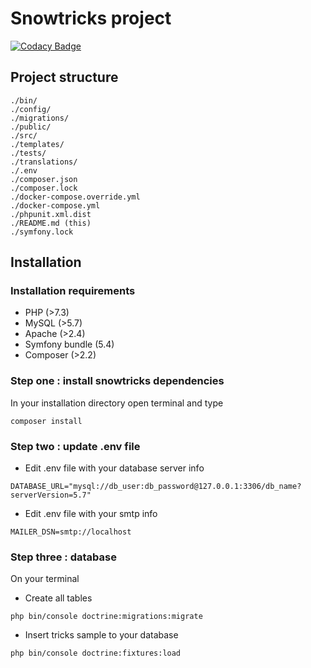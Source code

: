 # Snowtricks project
[![Codacy Badge](https://app.codacy.com/project/badge/Grade/3e9cf9664fef484cb603eba79e070462)](https://www.codacy.com/gh/Monsapps/snowtricks/dashboard?utm_source=github.com&amp;utm_medium=referral&amp;utm_content=Monsapps/snowtricks&amp;utm_campaign=Badge_Grade)

## Project structure

```text
./bin/
./config/
./migrations/
./public/
./src/
./templates/
./tests/
./translations/
./.env
./composer.json
./composer.lock
./docker-compose.override.yml
./docker-compose.yml
./phpunit.xml.dist
./README.md (this)
./symfony.lock
```

## Installation

### Installation requirements
-   PHP (>7.3)
-   MySQL (>5.7)
-   Apache (>2.4)
-   Symfony bundle (5.4)
-   Composer (>2.2)

### Step one : install snowtricks dependencies
In your installation directory open terminal and type
```text
composer install
```

### Step two : update .env file
-   Edit .env file with your database server info
```text
DATABASE_URL="mysql://db_user:db_password@127.0.0.1:3306/db_name?serverVersion=5.7"
```
-   Edit .env file with your smtp info
```text
MAILER_DSN=smtp://localhost
```

### Step three : database
On your terminal
-   Create all tables
```text
php bin/console doctrine:migrations:migrate
```
-   Insert tricks sample to your database
```text
php bin/console doctrine:fixtures:load
```
